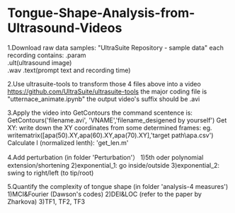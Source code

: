 # Tongue-Shape-Analysis-from-Ultrasound-Videos
1.Download raw data
  samples: "UltraSuite Repository - sample data"
  each recording contains: .param  
                           .ult(ultrasound image)  
                           .wav
                           .text(prompt text and recording time)    

2.Use ultrasuite-tools to transform those 4 files above into a video
  https://github.com/UltraSuite/ultrasuite-tools
  the major coding file is "utternace_animate.ipynb"
  the output video's suffix should be .avi

3.Apply the video into GetContours
  the command scentence is: GetContours('filename.avi', 'VNAME','filename_desigened by yourself')
  Get XY: write down the XY coordinates from some determined frames: eg. writematrix([apa(50).XY,apa(60).XY,apa(70).XY],'target path\apa.csv')
  Calculate l (normalized lenth): 'get_len.m'


4.Add perturbation (in folder 'Perturbation'）
  1)5th oder polynomial extension/shortening
  2)exponential_1: go inside/outside
  3)exponential_2: swing to right/left (to tip/root)


5.Quantify the complexity of tongue shape (in folder 'analysis-4 measures')
  1)MCI&Fourier (Dawson's codes)
  2)DEI&LOC (refer to the paper by Zharkova)
  3)TF1, TF2, TF3

